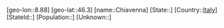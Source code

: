 ﻿---
location: [46.3,8.88]
type: City
tags:
- geo/City


SpocWebEntityId: 29584
isDeleted: false
confidential: public

---
[geo-lon::8.88]
[geo-lat::46.3]
[name::Chiavenna]
[State::]
[Country::[Italy](geo/Continent/Europe/Italy.md)]
[StateId::]
[Population::]
[Unknown::]

